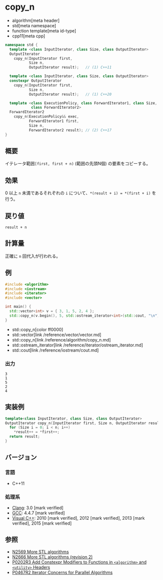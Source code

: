# copy_n
* algorithm[meta header]
* std[meta namespace]
* function template[meta id-type]
* cpp11[meta cpp]


```cpp
namespace std {
  template <class InputIterator, class Size, class OutputIterator>
  OutputIterator
    copy_n(InputIterator first,
           Size n,
           OutputIterator result);   // (1) C++11

  template <class InputIterator, class Size, class OutputIterator>
  constexpr OutputIterator
    copy_n(InputIterator first,
           Size n,
           OutputIterator result);   // (1) C++20

  template <class ExecutionPolicy, class ForwardIterator1, class Size,
            class ForwardIterator2>
  ForwardIterator2
    copy_n(ExecutionPolicy&& exec,
           ForwardIterator1 first,
           Size n,
           ForwardIterator2 result); // (2) C++17
}
```

## 概要
イテレータ範囲`[first, first + n)` (範囲の先頭N個) の要素をコピーする。


## 効果
0 以上 `n` 未満であるそれぞれの `i` について、`*(result + i) = *(first + i)` を行う。


## 戻り値
`result + n`


## 計算量
正確に `n` 回代入が行われる。


## 例
```cpp example
#include <algorithm>
#include <iostream>
#include <iterator>
#include <vector>

int main() {
  std::vector<int> v = { 3, 1, 5, 2, 4 };
  std::copy_n(v.begin(), 5, std::ostream_iterator<int>(std::cout, "\n"));
}
```
* std::copy_n[color ff0000]
* std::vector[link /reference/vector/vector.md]
* std::copy_n[link /reference/algorithm/copy_n.md]
* std::ostream_iterator[link /reference/iterator/ostream_iterator.md]
* std::cout[link /reference/iostream/cout.md]

### 出力
```
3
1
5
2
4
```


## 実装例
```cpp
template<class InputIterator, class Size, class OutputIterator>
OutputIterator copy_n(InputIterator first, Size n, OutputIterator result) {
  for (Size i = 0; i < n; i++)
    *result++ = *first++;
  return result;
}
```

## バージョン
### 言語
- C++11

### 処理系
- [Clang](/implementation.md#clang): 3.0 [mark verified]
- [GCC](/implementation.md#gcc): 4.4.7 [mark verified]
- [Visual C++](/implementation.md#visual_cpp): 2010 [mark verified], 2012 [mark verified], 2013 [mark verified], 2015 [mark verified]


## 参照
- [N2569 More STL algorithms](http://www.open-std.org/jtc1/sc22/wg21/docs/papers/2008/n2569.pdf)
- [N2666 More STL algorithms (revision 2)](http://www.open-std.org/jtc1/sc22/wg21/docs/papers/2008/n2666.pdf)
- [P0202R3 Add Constexpr Modifiers to Functions in `<algorithm>` and `<utility>` Headers](http://www.open-std.org/jtc1/sc22/wg21/docs/papers/2017/p0202r3.html)
- [P0467R2 Iterator Concerns for Parallel Algorithms](http://www.open-std.org/jtc1/sc22/wg21/docs/papers/2017/p0467r2.html)
